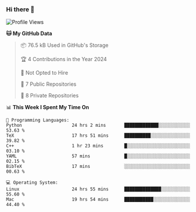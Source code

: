 ### Hi there 👋

<!--
**huayuan4396/huayuan4396** is a ✨ _special_ ✨ repository because its `README.md` (this file) appears on your GitHub profile.

Here are some ideas to get you started:

- 🔭 I’m currently working on ...
- 🌱 I’m currently learning ...
- 👯 I’m looking to collaborate on ...
- 🤔 I’m looking for help with ...
- 💬 Ask me about ...
- 📫 How to reach me: ...
- 😄 Pronouns: ...
- ⚡ Fun fact: ...
-->

<!--START_SECTION:waka-->
![Profile Views](http://img.shields.io/badge/Profile%20Views-19-blue)

**🐱 My GitHub Data** 

> 📦 76.5 kB Used in GitHub's Storage 
 > 
> 🏆 4 Contributions in the Year 2024
 > 
> 🚫 Not Opted to Hire
 > 
> 📜 7 Public Repositories 
 > 
> 🔑 8 Private Repositories 
 > 
📊 **This Week I Spent My Time On** 

```text
💬 Programming Languages: 
Python                   24 hrs 2 mins       █████████████░░░░░░░░░░░░   53.63 % 
TeX                      17 hrs 51 mins      ██████████░░░░░░░░░░░░░░░   39.82 % 
C++                      1 hr 23 mins        █░░░░░░░░░░░░░░░░░░░░░░░░   03.10 % 
YAML                     57 mins             █░░░░░░░░░░░░░░░░░░░░░░░░   02.15 % 
BibTeX                   17 mins             ░░░░░░░░░░░░░░░░░░░░░░░░░   00.63 % 

💻 Operating System: 
Linux                    24 hrs 55 mins      ██████████████░░░░░░░░░░░   55.60 % 
Mac                      19 hrs 54 mins      ███████████░░░░░░░░░░░░░░   44.40 % 
```


<!--END_SECTION:waka-->
